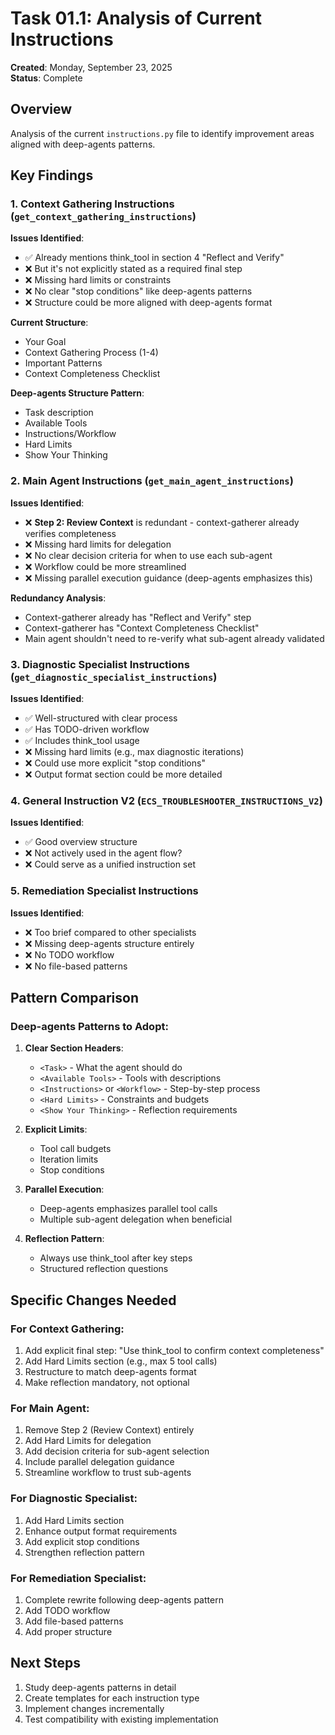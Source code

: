 # Task 01.1: Analysis of Current Instructions

**Created**: Monday, September 23, 2025  
**Status**: Complete

## Overview

Analysis of the current `instructions.py` file to identify improvement areas aligned with deep-agents patterns.

## Key Findings

### 1. Context Gathering Instructions (`get_context_gathering_instructions`)

**Issues Identified**:
- ✅ Already mentions think_tool in section 4 "Reflect and Verify"
- ❌ But it's not explicitly stated as a required final step
- ❌ Missing hard limits or constraints
- ❌ No clear "stop conditions" like deep-agents patterns
- ❌ Structure could be more aligned with deep-agents format

**Current Structure**:
- Your Goal
- Context Gathering Process (1-4)
- Important Patterns
- Context Completeness Checklist

**Deep-agents Structure Pattern**:
- Task description
- Available Tools
- Instructions/Workflow
- Hard Limits
- Show Your Thinking

### 2. Main Agent Instructions (`get_main_agent_instructions`)

**Issues Identified**:
- ❌ **Step 2: Review Context** is redundant - context-gatherer already verifies completeness
- ❌ Missing hard limits for delegation
- ❌ No clear decision criteria for when to use each sub-agent
- ❌ Workflow could be more streamlined
- ❌ Missing parallel execution guidance (deep-agents emphasizes this)

**Redundancy Analysis**:
- Context-gatherer already has "Reflect and Verify" step
- Context-gatherer has "Context Completeness Checklist"
- Main agent shouldn't need to re-verify what sub-agent already validated

### 3. Diagnostic Specialist Instructions (`get_diagnostic_specialist_instructions`)

**Issues Identified**:
- ✅ Well-structured with clear process
- ✅ Has TODO-driven workflow
- ✅ Includes think_tool usage
- ❌ Missing hard limits (e.g., max diagnostic iterations)
- ❌ Could use more explicit "stop conditions"
- ❌ Output format section could be more detailed

### 4. General Instruction V2 (`ECS_TROUBLESHOOTER_INSTRUCTIONS_V2`)

**Issues Identified**:
- ✅ Good overview structure
- ❌ Not actively used in the agent flow?
- ❌ Could serve as a unified instruction set

### 5. Remediation Specialist Instructions

**Issues Identified**:
- ❌ Too brief compared to other specialists
- ❌ Missing deep-agents structure entirely
- ❌ No TODO workflow
- ❌ No file-based patterns

## Pattern Comparison

### Deep-agents Patterns to Adopt:

1. **Clear Section Headers**:
   - `<Task>` - What the agent should do
   - `<Available Tools>` - Tools with descriptions
   - `<Instructions>` or `<Workflow>` - Step-by-step process
   - `<Hard Limits>` - Constraints and budgets
   - `<Show Your Thinking>` - Reflection requirements

2. **Explicit Limits**:
   - Tool call budgets
   - Iteration limits
   - Stop conditions

3. **Parallel Execution**:
   - Deep-agents emphasizes parallel tool calls
   - Multiple sub-agent delegation when beneficial

4. **Reflection Pattern**:
   - Always use think_tool after key steps
   - Structured reflection questions

## Specific Changes Needed

### For Context Gathering:
1. Add explicit final step: "Use think_tool to confirm context completeness"
2. Add Hard Limits section (e.g., max 5 tool calls)
3. Restructure to match deep-agents format
4. Make reflection mandatory, not optional

### For Main Agent:
1. Remove Step 2 (Review Context) entirely
2. Add Hard Limits for delegation
3. Add decision criteria for sub-agent selection
4. Include parallel delegation guidance
5. Streamline workflow to trust sub-agents

### For Diagnostic Specialist:
1. Add Hard Limits section
2. Enhance output format requirements
3. Add explicit stop conditions
4. Strengthen reflection pattern

### For Remediation Specialist:
1. Complete rewrite following deep-agents pattern
2. Add TODO workflow
3. Add file-based patterns
4. Add proper structure

## Next Steps

1. Study deep-agents patterns in detail
2. Create templates for each instruction type
3. Implement changes incrementally
4. Test compatibility with existing implementation
